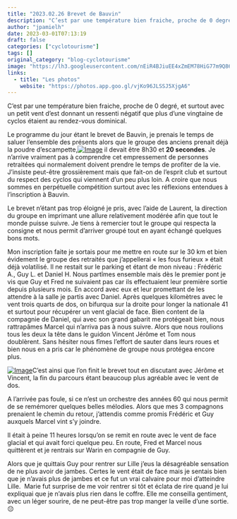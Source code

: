 ```yaml
---
title: "2023.02.26 Brevet de Bauvin"
description: "C’est par une température bien fraiche, proche de 0 degré, et surtout avec un petit vent d’est donnant un ressenti négatif que plus d’une vingtaine de cyclos étaient au rendez-vous dominical."
author: "jpamielh"
date: 2023-03-01T07:13:19
draft: false
categories: ["cyclotourisme"]
tags: []
original_category: "blog-cyclotourisme"
image: "https://lh3.googleusercontent.com/nEiR4BJiuEE4xZmEM78HiG77m9Q86vltXUNZYqcPYiSpPgml3JSVp8QRXjU020O68b2Iu6ciXs6chd7LXjOsI8IB5PnIen-3Px4NHhWG9y2UPsvIQSLRPly-K647TERPDnfrkmCSjgkXZhk65IRNpJPaDBnMNjtV835SBRA2kIj0tOkonAMTsUoJYXJVcRaAXhA_parth8B1RuPFpVp5vU1ByWzpQYFiVqaiXeD07Xjdv4TExqERt0hgMcMoN4X57_GEmvA0cWigPKjKTF00b-KlsyOBRqdQ0yju-xhTQy7tfpLcJUafPCCcYJlWkABXRWCBUzwuhTidbmhY8SpqZRQpw3TZWnGbabLxkxYr1oZmiSfrKsHMM4rC9iEnD58_fVj2BYb6kJKp_0wrPrPtxPr7zxOBVzNcwOXYer-7h9C82MBPuSYRTAl2WVbFBbkoDH18u_uE_sW3JIcKdC72ZRRfUUthpHVi9UbTB_q50fCMcKossA53dOjm2SZVeOziDVvj1-MyWjJ7HDTeDoWf1VFK96u9aVD-Wp3nNPBVe07pCz0_fZogVdxHuY6NYDp7eKdxvzkiWVvGrL8Q7gTfIkB-SV7ELt4UVC2K_so_7pmLDwpWhZLbOmbPlCVxsx4Jy5_OEokwCcWvzuhd4DCp6RV2T2P4QqnNSvah2TeWs7ObmFQv7cE67_6Diol4zsg_h5_kVOKje_v3zOBaf13Za1EOfBSY6r9KPey37wMUcTlKfY7gjiCUFJahUvUNE11Gu2fmuNE30qZOlONZdmfxL7OQlOFCpVsjc5iyCR0kn06fT54UuFB7AapvslbVCzroEaGGVk8e50_ytGtDSDGI3f1j2BaJtWetsD4I46y4TnENwD_vk-oH797b7tMPb30oH7qeSctj2An4aCsp6NkKDPneXTYRKUeetCtedrRCysIMdhKOP4ox2ElL2vqFdTitw_bZaiCo1bPz7uIqEehxt-3c3fjHGUxeB-ahKolWb13hNU51wrHO8Co=w1382-h778-no?authuser=1"
links:
  - title: "Les photos"
    website: "https://photos.app.goo.gl/vjKo96JLSSJ5XjgA6"
---
```


C’est par une température bien fraiche, proche de 0 degré, et surtout avec un petit vent d’est donnant un ressenti négatif que plus d’une vingtaine de cyclos étaient au rendez-vous dominical.

<!--more-->

Le programme du jour étant le brevet de Bauvin, je prenais le temps de saluer l’ensemble des présents alors que le groupe des anciens prenait déjà la poudre d’escampette,[![Image](https://lh3.googleusercontent.com/pw/AMWts8Axf6kuvwIylUkvExvNDoPEJ75nEwUvfOgj6ej2bZ9aM9MM5Foo38dajzHzTNQrigkqEK0hLtSGSDEAYYVcWDPqdxGxO070QDDj8bna8XzOedlPuYyfbDWA9-0UtZL6q0J4mQlj2nzHMTcvXF1GB8IdWQ=w1382-h778-no?authuser=1)](https://lh3.googleusercontent.com/pw/AMWts8Axf6kuvwIylUkvExvNDoPEJ75nEwUvfOgj6ej2bZ9aM9MM5Foo38dajzHzTNQrigkqEK0hLtSGSDEAYYVcWDPqdxGxO070QDDj8bna8XzOedlPuYyfbDWA9-0UtZL6q0J4mQlj2nzHMTcvXF1GB8IdWQ=w1382-h778-no?authuser=1) il devait être 8h30 et **20 secondes**. Je n’arrive vraiment pas à comprendre cet empressement de personnes retraitées qui normalement doivent prendre le temps de profiter de la vie. J’insiste peut-être grossièrement mais que fait-on de l’esprit club et surtout du respect des cyclos qui viennent d’un peu plus loin. A croire que nous sommes en perpétuelle compétition surtout avec les réflexions entendues à l’inscription à Bauvin.

Le brevet n’étant pas trop éloigné je pris, avec l’aide de Laurent, la direction du groupe en imprimant une allure relativement modérée afin que tout le monde puisse suivre. Je tiens à remercier tout le groupe qui respecta la consigne et nous permit d’arriver groupé tout en ayant échangé quelques bons mots.

Mon inscription faite je sortais pour me mettre en route sur le 30 km et bien évidement le groupe des retraités que j’appellerai «&nbsp;les fous furieux&nbsp;» était déjà volatilisé. Il ne restait sur le parking et étant de mon niveau&nbsp;: Frédéric A., Guy L. et Daniel H. Nous partîmes ensemble mais dès le premier pont je vis que Guy et Fred ne suivaient pas car ils effectuaient leur première sortie depuis plusieurs mois. En accord avec eux et leur promettant de les attendre à la salle je partis avec Daniel. Après quelques kilomètres avec le vent trois quarts de dos, on bifurqua sur la droite pour longer la nationale 41 et surtout pour récupérer un vent glacial de face. Bien content de la compagnie de Daniel, qui avec son grand gabarit me protégeait bien, nous rattrapâmes Marcel qui n’arriva pas à nous suivre. Alors que nous roulions tous les deux la tête dans le guidon Vincent Jérôme et Tom nous doublèrent. Sans hésiter nous fîmes l’effort de sauter dans leurs roues et bien nous en a pris car le phénomène de groupe nous protégea encore plus.

[![Image](https://lh3.googleusercontent.com/pw/AMWts8D_ro2DKcuM6YOQmIt-H6yx0l7nlDJahRi0DIWNsAXEIdFiMMm1OJ91ZER1LYulyeFANcisVfNnPYpgB0oqlwv7lobQvWa4Vux4xq9OQmOoH1cZ0Xrgh-q8DitDop388uWDa2R5JUFPzdBtfaPGdmZNfA=w1382-h778-no?authuser=1)](https://lh3.googleusercontent.com/pw/AMWts8D_ro2DKcuM6YOQmIt-H6yx0l7nlDJahRi0DIWNsAXEIdFiMMm1OJ91ZER1LYulyeFANcisVfNnPYpgB0oqlwv7lobQvWa4Vux4xq9OQmOoH1cZ0Xrgh-q8DitDop388uWDa2R5JUFPzdBtfaPGdmZNfA=w1382-h778-no?authuser=1)C’est ainsi que l’on finit le brevet tout en discutant avec Jérôme et Vincent, la fin du parcours étant beaucoup plus agréable avec le vent de dos.

A l’arrivée pas foule, si ce n’est un orchestre des années 60 qui nous permit de se remémorer quelques belles mélodies. Alors que mes 3 compagnons prenaient le chemin du retour, j’attendis comme promis Frédéric et Guy auxquels Marcel vint s’y joindre.

Il était à peine 11 heures lorsqu’on se remit en route avec le vent de face glacial et qui avait forci quelque peu. En route, Fred et Marcel nous quittèrent et je rentrais sur Warin en compagnie de Guy.

Alors que je quittais Guy pour rentrer sur Lille j’eus la désagréable sensation de ne plus avoir de jambes. Certes le vent était de face mais je sentais bien que je n’avais plus de jambes et ce fut un vrai calvaire pour moi d’atteindre Lille.&nbsp; Marie fut surprise de me voir rentrer si tôt et éclata de rire quand je lui expliquai que je n’avais plus rien dans le coffre. Elle me conseilla gentiment, avec un léger sourire, de ne peut-être pas trop manger la veille d’une sortie.😔